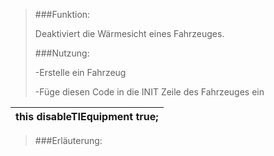 > ###Funktion:
> 
> 
>Deaktiviert die Wärmesicht eines Fahrzeuges. 
> 
> ###Nutzung:
> 
> -Erstelle ein Fahrzeug  <br>
> 
> 
> -Füge diesen Code in die INIT Zeile des Fahrzeuges ein
> 

| this disableTIEquipment true;    |
|------------------------------------------|
> 
> ###Erläuterung:


